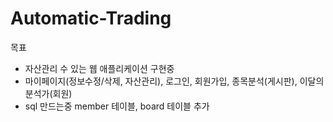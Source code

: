 # Automatic-Trading
목표
- 자산관리 수 있는 웹 애플리케이션 구현중
- 마이페이지(정보수정/삭제, 자산관리), 로그인, 회원가입, 종목분석(게시판), 이달의 분석가(회원) 
- sql 만드는중 member 테이블, board 테이블 추가
